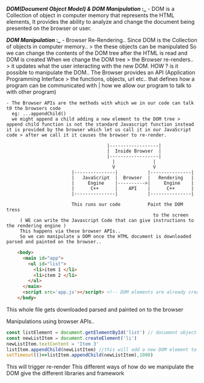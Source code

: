 
**_DOM(Document Object Model) & DOM Manipulation_ :_**
    - DOM is a Collection of object in computer memory that represents the HTML elements, It provides the ability to analyze and change the document being presented on the browser or user.

**_DOM Manipulation_ :_**
    - Browser Re-Rendering..
      Since DOM is the Collection of objects in computer memory.. > the these objects can be manipulated
      So we can change the contents of the DOM tree after the HTML is read and DOM is created
      When we change the DOM tree > the Browser re-renders.. > it updates what the user interacting with the new DOM.
      HOW ? is it possible to manipulate the DOM..
      The Browser provides an API (Application Programming Interface > the functions, objects, url etc.. that defines how a program can be communicated with | how we allow our program to talk to with other program)

    - The Browser APIs are the methods with which we in our code can talk t0 the browsers code
      eg: ...appendChild()
      we might append a child adding a new element to the DOM tree > append child function is not the standard Javascript function instead it is provided by the browser which let us call it in our JavaScript code > after we call it it causes the browser to re-render.

                                         |------------------|
                                         |  Inside Browser  |
                                         |------------------|
                                           |              |
                                           V              V
                            |---------------|           |---------------|
                            |   JavaScript  |  Browser  |   Rendering   |
                            |     Engine    |---------->|     Engine    |
                            |      C++      |    API    |      C++      |
                            |---------------|           |---------------|

                            This runs our code          Paint the DOM tress
                                                          to the screen
         ( WE can write the Javascript Code that can give instructions to the rendering engine )
         This happens via these browser APIs..
         So we can manipulate a DOM once the HTML document is downloaded parsed and painted on the browser..

```html
    <body>
      <main id="app">
        <ul id="list">
          <li>item 1 </li>
          <li>item 2 </li>
        </ul>
      </main>
      <script src='app.js'></script> <!-- DOM elements are already created before the javascript runs.. -->
    </body>
```
This whole file gets downloaded parsed and painted on to the browser

Manipulations using browser APIs..

```js
const listElement = document.getElementById('list') // document object is the part of the browser API not JS..
const newListItem = document.createElement('li')
newListItem.textContent = 'Item 3'
listItem.appendChild(newListItem) //this will add a new DOM element to the existing DOM element as a child.. 
setTimeout(()=>listItem.appendChild(newListItem),1000)
```
This will trigger re-render
This different ways of how do we manipulate the DOM give the different libraries and framework